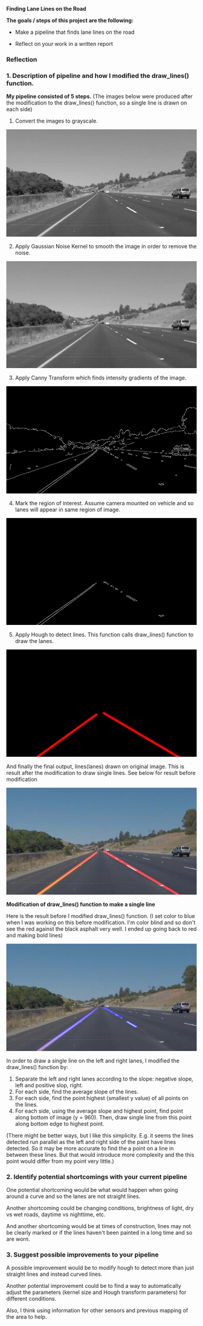  **Finding Lane Lines on the Road** 

[before_mod]: ./test_images_output/image_proc0.jpg "Before Modification"
[gray]: ./test_images_output/grayscale0.jpg "Grayscale"
[blur_gray]: ./test_images_output/blur_gray0.jpg "Blur Gray"
[canny_edges]: ./test_images_output/edges0.jpg "Canny Edges"
[marked_edges]: ./test_images_output/marked_edges0.jpg "Marked Edges"
[lines_image]: ./test_images_output/lines_image0.jpg "Lines Images"
[single_lines]: ./test_images_output/image_single_line0.jpg "Final Single lines"

**The goals / steps of this project are the following:**

* Make a pipeline that finds lane lines on the road

* Reflect on your work in a written report

### Reflection

### 1. Description of pipeline and how I modified the draw_lines() function.

**My pipeline consisted of 5 steps.**
(The images below were produced after the modification to the draw_lines() function, so a single line is drawn on each side)

1. Convert the images to grayscale.

![gray scale][gray]

2. Apply Gaussian Noise Kernel to smooth the image in order to remove the noise.

![blur gray][blur_gray]

3. Apply Canny Transform which finds intensity gradients of the image.

![canny edges][canny_edges]

4. Mark the region of interest.  Assume camera mounted on vehicle and so lanes will appear in same region of image.

![marked edges][marked_edges]

5. Apply Hough to detect lines.  This function calls draw_lines() function to draw the lanes.

![lines image][lines_image]

And finally the final output, lines(lanes) drawn on original image.  This is result after the modification to draw single lines.  See below for result before modification

![final result][single_lines]

**Modification of draw_lines() function to make a single line**

Here is the result before I modified draw_lines() function. (I set color to blue when I was working on this before modification.  I'm color blind and so don't see the red against the black asphalt very well.  I ended up going back to red and making bold lines)

![lines before modification][before_mod]

In order to draw a single line on the left and right lanes, I modified the draw_lines() function by:
1. Separate the left and right lanes according to the slope: negative slope, left and positive slop, right.
2. For each side, find the average slope of the lines.
3. For each side, find the point highest (smallest y value) of all points on the lines.
4. For each side, using the average slope and highest point, find point along bottom of image (y = 960).  Then, draw single line from this point along bottom edge to highest point.  

(There might be better ways, but I like this simplicity.  E.g. it seems the lines detected run parallel as the left and right side of the paint have lines detected.  So it may be more accurate to find the a point on a line in between these lines.  But that would introduce more complexity and the this point would differ from my point very little.)


### 2. Identify potential shortcomings with your current pipeline


One potential shortcoming would be what would happen when going around a curve and so the lanes are not straight lines. 

Another shortcoming could be changing conditions, brightness of light, dry vs wet roads, daytime vs nighttime, etc.

And another shortcoming would be at times of construction, lines may not be clearly marked or if the lines haven't been painted in a long time and so are worn.


### 3. Suggest possible improvements to your pipeline

A possible improvement would be to modify hough to detect more than just straight lines and instead curved lines.

Another potential improvement could be to find a way to automatically adjust the parameters (kernel size and Hough transform parameters) for different conditions.

Also, I think using information for other sensors and previous mapping of the area to help.
